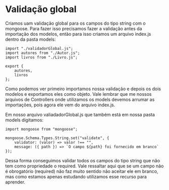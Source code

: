# Validação global

Criamos uam validação global para os campos do tipo string com o mongoose. Para fazer isso precisamos fazer a validação antes da importação dos modelos, então para isso criamos um arquivo index.js dentro da pasta models:

    import "./validadorGlobal.js";
    import autores from "./Autor.js";
    import livros from "./Livro.js";

    export {
        autores,
        livros
    };

Como podemos ver primeiro importamos nossa validação e depois os dois modelos e exportamos eles como objeto. Vale lembrar que me nossos arquivos de Controllers onde utilizamos os models devemos arrumar as importações, pois agora ele vem do arquivo index.js.

Em nosso arquivo valiadadorGlobal.js que também está em nossa pasta models digitamos:

    import mongoose from "mongoose";

    mongoose.Schema.Types.String.set("validate", {
        validator: (valor) => valor !== "",
        message: ({ path }) => `O campo ${path} foi fornecido em branco`
    });

Dessa forma conseguimos validar todos os campos do tipo string que não tem como propriedade o required. Vale ressaltar aqui que se um campo não é obrogatório (required) não faz muito sentido não aceitar ele em branco, mas como estamos apenas estudando utilizamos esse recurso para aprender.